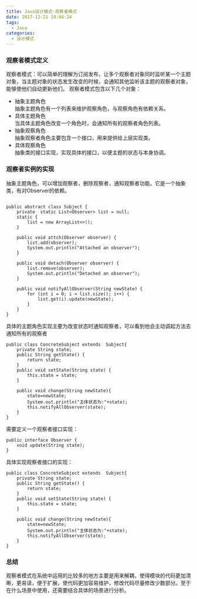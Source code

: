 ```yaml
---
title: Java设计模式-观察者模式
date: 2017-12-21 19:04:24
tags:
  - Java
categories:
  - 设计模式
---
```

### 观察者模式定义
观察者模式：可以简单的理解为订阅发布，让多个观察者对象同时监听某一个主题对象，当主题对象的状态发生改变的时候，会通知其他监听该主题的观察者对象，能够使他们自动更新他们。
观察者模式包含以下几个对象：

- 抽象主题角色  
 抽象主题角色有一个列表来维护观察角色，与观察角色有依赖关系。
- 具体主题角色  
  当具体主题角色改变一个角色时，会通知所有的观察者角色列表。
- 抽象观察角色  
  抽象观察者角色主要包含一个接口，用来提供给上层实现类。
- 具体观察角色  
  抽象类的接口实现，实现具体的接口，以便主题的状态与本身协调。
### 观察者实例的实现
抽象主题角色，可以增加观察者，删除观察者，通知观察者功能。它是一个抽象类，有对Observer的依赖。

```

public abstract class Subject {
    private  static List<Observer> list = null;
    static {
        list = new ArrayList<>();
    }

    public void attch(Observer observer) {
        list.add(observer);
        System.out.println("Attached an observer");
    }

    public void detach(Observer observer) {
        list.remove(observer);
        System.out.println("Detached an observer");
    }

    public void notifyAllObserver(String newState) {
        for (int i = 0; i < list.size(); i++) {
            list.get(i).update(newState);
        }
    }
}

```
具体的主题角色实现主要为改变状态时通知观察者，可以看到他会主动调起方法去通知所有的观察者

```
public class ConcreteSubject extends  Subject{
    private String state;
    public String getState() {
        return state;
    }
    public void setState(String state) {
        this.state = state;
    }

    public void change(String newState){
        state=newState;
        System.out.println("主体状态为:"+state);
        this.notifyAllObserver(state);
    }
}
```

需要定义一个观察者接口实现：

```
public interface Observer {
    void update(String state);
}
```
具体实现观察者接口的实现：

```
public class ConcreteSubject extends  Subject{
    private String state;
    public String getState() {
        return state;
    }
    public void setState(String state) {
        this.state = state;
    }

    public void change(String newState){
        state=newState;
        System.out.println("主体状态为:"+state);
        this.notifyAllObserver(state);
    }
}
```
### 总结
观察者模式在系统中运用的比较多的地方主要是用来解耦，使得模块的代码更加清晰，更易读，便于扩展，使代码更加容易维护，修改代码尽量修改少数部分。至于在什么场景中使用，还需要结合具体的场景进行分析。
















